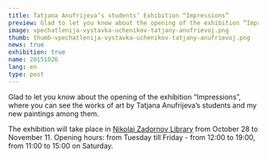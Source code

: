 ```yaml
---
title: Tatjana Anufrijeva’s students’ Exhibition “Impressions”
preview: Glad to let you know about the opening of the exhibition “Impressions”, where you can see the works of art by Tatjana Anufrijeva’s students and my new paintings among them.
image: vpechatlenija-vystavka-uchenikov-tatjany-anufrievoj.png
thumb: thumb-vpechatlenija-vystavka-uchenikov-tatjany-anufrievoj.png
news: true
exhibition: true
name: 20151026
lang: en
type: post
---
```


Glad to let you know about the opening of the exhibition “Impressions”, where you can see the works of art by Tatjana Anufrijeva’s students and my new paintings among them.

The exhibition will take place in [Nikolai Zadornov Library](http://www.azbukivedi.lv/) from October 28 to November 11. Opening hours: from Tuesday till Friday - from 12:00 to 19:00, from 11:00 to 15:00 on Saturday.